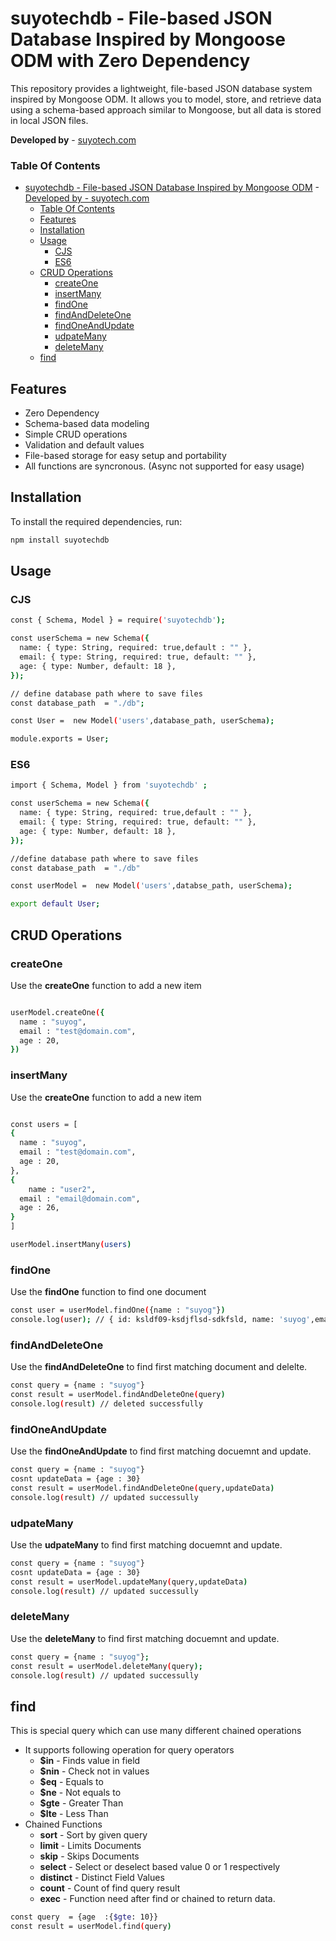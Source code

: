 


# suyotechdb - File-based JSON Database Inspired by Mongoose ODM with Zero Dependency

This repository provides a lightweight, file-based JSON database system inspired by Mongoose ODM. It allows you to model, store, and retrieve data using a schema-based approach similar to Mongoose, but all data is stored in local JSON files.

**Developed by**  - [suyotech.com](#https://suyotech.com)

### Table Of Contents
- [suyotechdb - File-based JSON Database Inspired by Mongoose ODM](#suyotechdb---file-based-json-database-inspired-by-mongoose-odm)
      - [Developed by  - suyotech.com](#developed-by----suyotechcom)
    - [Table Of Contents](#table-of-contents)
  - [Features](#features)
  - [Installation](#installation)
  - [Usage](#usage)
    - [CJS](#cjs)
    - [ES6](#es6)
  - [CRUD Operations](#crud-operations)
    - [createOne](#createone)
    - [insertMany](#insertmany)
    - [findOne](#findone)
    - [findAndDeleteOne](#findanddeleteone)
    - [findOneAndUpdate](#findoneandupdate)
    - [udpateMany](#udpatemany)
    - [deleteMany](#deletemany)
  - [find](#find)
## Features

- Zero Dependency
- Schema-based data modeling
- Simple CRUD operations
- Validation and default values
- File-based storage for easy setup and portability
- All functions are syncronous. (Async not supported for easy usage)




## Installation

To install the required dependencies, run:

```bash
npm install suyotechdb
```

## Usage

### CJS

```bash
const { Schema, Model } = require('suyotechdb');

const userSchema = new Schema({
  name: { type: String, required: true,default : "" },
  email: { type: String, required: true, default: "" },
  age: { type: Number, default: 18 },
});

// define database path where to save files
const database_path  = "./db"; 

const User =  new Model('users',database_path, userSchema);

module.exports = User;
```

### ES6

```bash
import { Schema, Model } from 'suyotechdb' ;

const userSchema = new Schema({
  name: { type: String, required: true,default : "" },
  email: { type: String, required: true, default: "" },
  age: { type: Number, default: 18 },
});

//define database path where to save files
const database_path  = "./db"

const userModel =  new Model('users',databse_path, userSchema);

export default User;
```

## CRUD Operations

### createOne
Use the **createOne** function to add a new item
```bash

userModel.createOne({
  name : "suyog",
  email : "test@domain.com",
  age : 20,
})
```

### insertMany
Use the **createOne** function to add a new item
```bash

const users = [
{
  name : "suyog",
  email : "test@domain.com",
  age : 20,
},
{
    name : "user2",
  email : "email@domain.com",
  age : 26,
}
]

userModel.insertMany(users)
```

### findOne
Use the **findOne** function to find one document
```bash
const user = userModel.findOne({name : "suyog"})
console.log(user); // { id: ksldf09-ksdjflsd-sdkfsld, name: 'suyog',email : "suyog@gmail.com",age : 20 } 
```

### findAndDeleteOne
Use the **findAndDeleteOne** to find first matching document and delelte.
```bash
const query = {name : "suyog"}
const result = userModel.findAndDeleteOne(query)
console.log(result) // deleted successfully
```

### findOneAndUpdate
Use the **findOneAndUpdate** to find first matching docuemnt and update.
```bash
const query = {name : "suyog"}
cosnt updateData = {age : 30}
const result = userModel.findAndDeleteOne(query,updateData)
console.log(result) // updated successully
```

### udpateMany
Use the **udpateMany** to find first matching docuemnt and update.
```bash
const query = {name : "suyog"}
cosnt updateData = {age : 30}
const result = userModel.updateMany(query,updateData)
console.log(result) // updated successully
```

### deleteMany
Use the **deleteMany** to find first matching docuemnt and update.
```bash
const query = {name : "suyog"};
const result = userModel.deleteMany(query);
console.log(result) // updated successully
```

## find
This is special query which can use many different chained operations 
- It supports following operation for query operators
   - **$in** - Finds value in field
   - **$nin** - Check not in values
   - **$eq** - Equals to
   - **$ne** - Not equals to
   - **$gte** - Greater Than
   - **$lte** - Less Than
- Chained Functions
  - **sort** - Sort by given query
  - **limit** - Limits Documents
  - **skip** - Skips Documents
  - **select** - Select or deselect based value 0 or 1 respectively
  - **distinct** - Distinct Field Values
  - **count** - Count of find query result
  - **exec** - Function need after find or chained to return data.

```bash
const query  = {age  :{$gte: 10}}
const result = userModel.find(query)

```